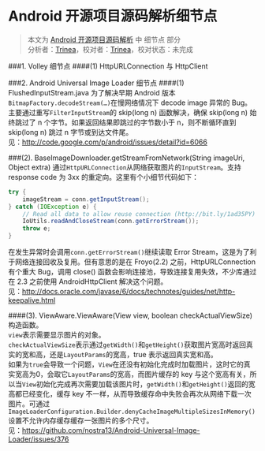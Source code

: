 Android 开源项目源码解析细节点
====================================
> 本文为 [Android 开源项目源码解析](https://github.com/android-cn/android-open-project-analysis) 中 细节点 部分  
> 分析者：[Trinea](https://github.com/trinea)，校对者：[Trinea](https://github.com/trinea)，校对状态：未完成

###1. Volley 细节点
####(1) HttpURLConnection 与 HttpClient

###2. Android Universal Image Loader 细节点
####(1) FlushedInputStream.java
为了解决早期 Android 版本`BitmapFactory.decodeStream(…)`在慢网络情况下 decode image 异常的 Bug。  
主要通过重写`FilterInputStream`的 skip(long n) 函数解决，确保 skip(long n) 始终跳过了 n 个字节。如果返回结果即跳过的字节数小于 n，则不断循环直到 skip(long n) 跳过 n 字节或到达文件尾。  
见：http://code.google.com/p/android/issues/detail?id=6066

###(2). BaseImageDownloader.getStreamFromNetwork(String imageUri, Object extra)
通过`HttpURLConnection`从网络获取图片的`InputStream`。支持 response code 为 3xx 的重定向。这里有个小细节代码如下：  
```java
try {
    imageStream = conn.getInputStream();
} catch (IOException e) {
    // Read all data to allow reuse connection (http://bit.ly/1ad35PY)
    IoUtils.readAndCloseStream(conn.getErrorStream());
    throw e;
}
```
在发生异常时会调用`conn.getErrorStream()`继续读取 Error Stream，这是为了利于网络连接回收及复用。但有意思的是在 Froyo(2.2) 之前，HttpURLConnection 有个重大 Bug，调用 close() 函数会影响连接池，导致连接复用失效，不少库通过在 2.3 之前使用 AndroidHttpClient 解决这个问题。  
见：http://docs.oracle.com/javase/6/docs/technotes/guides/net/http-keepalive.html  

####(3). ViewAware.ViewAware(View view, boolean checkActualViewSize)
构造函数。  
`view`表示需要显示图片的对象。  
`checkActualViewSize`表示通过`getWidth()`和`getHeight()`获取图片宽高时返回真实的宽和高，还是`LayoutParams`的宽高，true 表示返回真实宽和高。  
如果为`true`会导致一个问题，`View`在还没有初始化完成时加载图片，这时它的真实宽高为0，会取它`LayoutParams`的宽高，而图片缓存的 key 与这个宽高有关，所以当`View`初始化完成再次需要加载该图片时，`getWidth()`和`getHeight()`返回的宽高都已经变化，缓存 key 不一样，从而导致缓存命中失败会再次从网络下载一次图片。可通过`ImageLoaderConfiguration.Builder.denyCacheImageMultipleSizesInMemory()`设置不允许内存缓存缓存一张图片的多个尺寸。  
见：https://github.com/nostra13/Android-Universal-Image-Loader/issues/376  